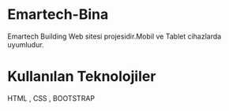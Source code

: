 # Emartech-Bina

Emartech Building Web sitesi projesidir.Mobil ve Tablet cihazlarda uyumludur.

# Kullanılan Teknolojiler

HTML , CSS , BOOTSTRAP











